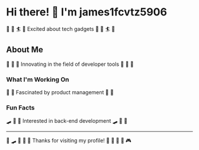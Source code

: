 # Hi there! 👋 I'm james1fcvtz5906

🎳 🏒 🏄 🏒 Excited about tech gadgets 🎳 🏒 🏄 🏒

## About Me
🎱 🥋 🎵 Innovating in the field of developer tools 🎱 🥋 🎵

### What I'm Working On
🏏 🎱 Fascinated by product management 🏏 🎱

### Fun Facts
🛹 🚴 🎯 Interested in back-end development 🛹 🚴 🎯

---
🥋 🛹 🎯 🏹 🏸 Thanks for visiting my profile! 🥊 🏓 🎻 🏓 🎮
